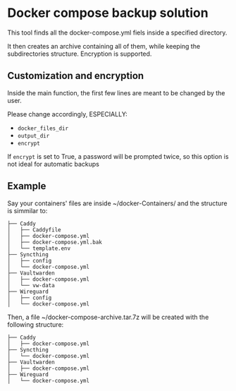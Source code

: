 # Docker compose backup solution

This tool finds all the docker-compose.yml fiels inside a specified directory.

It then creates an archive containing all of them, while keeping the subdirectories structure. Encryption is supported.

## Customization and encryption

Inside the main function, the first few lines are meant to be changed by the user.

Please change accordingly, ESPECIALLY: 

- `docker_files_dir`
- `output_dir`
- `encrypt`

If `encrypt` is set to True, a password will be prompted twice, so this option is not ideal for automatic backups

## Example

Say your containers' files are inside ~/docker-Containers/ and the structure is simmilar to:

```
├── Caddy
│   ├── Caddyfile
│   ├── docker-compose.yml
│   ├── docker-compose.yml.bak
│   └── template.env
├── Syncthing
│   ├── config
│   └── docker-compose.yml
├── Vaultwarden
│   ├── docker-compose.yml
│   └── vw-data
├── Wireguard
│   ├── config
│   └── docker-compose.yml
```

Then, a file ~/docker-compose-archive.tar.7z will be created with the following structure:

```
├── Caddy
│   ├── docker-compose.yml
├── Syncthing
│   └── docker-compose.yml
├── Vaultwarden
│   ├── docker-compose.yml
├── Wireguard
│   └── docker-compose.yml
```
